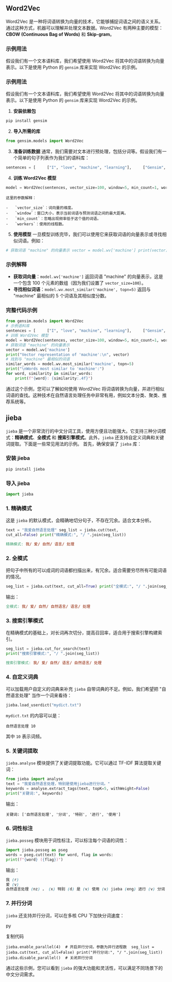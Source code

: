 ## Word2Vec
Word2Vec 是一种将词语转换为向量的技术，它能够捕捉词语之间的语义关系。通过这种方式，机器可以理解并处理文本数据。Word2Vec 有两种主要的模型：**CBOW (Continuous Bag of Words)** 和 **Skip-gram**。

### 示例用法

假设我们有一个文本语料库，我们希望使用 Word2Vec 将其中的词语转换为向量表示。以下是使用 Python 的 `gensim` 库来实现 Word2Vec 的示例。

### 示例用法

假设我们有一个文本语料库，我们希望使用 Word2Vec 将其中的词语转换为向量表示。以下是使用 Python 的 `gensim` 库来实现 Word2Vec 的示例。

1.  **安装依赖包**
    
    
~~~bash
pip install gensim
~~~
    
2.  **导入所需的库**
    
~~~py
from gensim.models import Word2Vec
~~~
    
3.  **准备训练数据** 通常，我们需要对文本进行预处理，包括分词等。假设我们有一个简单的句子列表作为我们的语料库：
    
~~~py
sentences = [     ["I", "love", "machine", "learning"],     ["Gensim", "is", "a", "great", "tool"],     ["Word2Vec", "transforms", "words", "to", "vectors"],     ["Natural", "language", "processing", "is", "fun"] ]
~~~
    
4.  **训练 Word2Vec 模型**
    
~~~py
model = Word2Vec(sentences, vector_size=100, window=5, min_count=1, workers=4)
~~~
    这里的参数解释：
    
    -   `vector_size`：词向量的维度。
    -   `window`：窗口大小，表示当前词语与预测词语之间的最大距离。
    -   `min_count`：忽略出现频率低于这个值的词语。
    -   `workers`：使用的线程数。
5.  **使用模型** 一旦模型训练完毕，我们可以使用它来获取词语的向量表示或寻找相似词语。例如：
    
~~~py
# 获取词语 "machine" 的向量表示 vector = model.wv['machine'] print(vector)  # 找到与 "machine" 最相似的词语 similar_words = model.wv.most_similar('machine', topn=5) print(similar_words)
~~~

### 示例解释

-   **获取词向量**：`model.wv['machine']` 返回词语 "machine" 的向量表示，这是一个包含 100 个元素的数组（因为我们设置了 `vector_size=100`）。
-   **寻找相似词语**：`model.wv.most_similar('machine', topn=5)` 返回与 "machine" 最相似的 5 个词语及其相似度分数。

### 完整代码示例

~~~py
from gensim.models import Word2Vec  
# 示例语料库 
sentences = [     ["I", "love", "machine", "learning"],     ["Gensim", "is", "a", "great", "tool"],     ["Word2Vec", "transforms", "words", "to", "vectors"],     ["Natural", "language", "processing", "is", "fun"] ]  
# 训练 Word2Vec 模型 
model = Word2Vec(sentences, vector_size=100, window=5, min_count=1, workers=4)  
# 获取词语 "machine" 的向量表示 
vector = model.wv['machine'] 
print("Vector representation of 'machine':\n", vector)  
# 找到与 "machine" 最相似的词语 
similar_words = model.wv.most_similar('machine', topn=5) 
print("\nWords most similar to 'machine':") 
for word, similarity in similar_words:     
	print(f"{word}: {similarity:.4f}")
~~~
通过这个示例，您可以了解如何使用 Word2Vec 将词语转换为向量，并进行相似词语的查找。这种技术在自然语言处理任务中非常有用，例如文本分类、聚类、推荐系统等。

## jieba
`jieba` 是一个非常流行的中文分词工具，使用方便且功能强大。它支持三种分词模式：**精确模式**、**全模式** 和 **搜索引擎模式**。此外，`jieba` 还支持自定义词典和关键词提取。下面是一些常见用法的示例。
首先，确保安装了 `jieba` 库：
### 安装 jieba

~~~bash
pip install jieba
~~~
### 导入 jieba

~~~py
import jieba
~~~

### 1. 精确模式

这是 `jieba` 的默认模式，会精确地切分句子，不存在冗余。适合文本分析。


~~~py
text = "我爱自然语言处理" seg_list = jieba.cut(text, 
cut_all=False) print("精确模式:", "/ ".join(seg_list))
~~~

~~~makefile
精确模式: 我/ 爱/ 自然/ 语言/ 处理
~~~

### 2. 全模式

把句子中所有的可以成词的词语都扫描出来，有冗余。适合需要穷尽所有可能词语的情况。


~~~py
seg_list = jieba.cut(text, cut_all=True) print("全模式:", "/ ".join(seg_list))
~~~
输出：


~~~makefile
全模式: 我/ 爱/ 自然/ 自然语言/ 语言/ 处理
~~~

### 3. 搜索引擎模式

在精确模式的基础上，对长词再次切分，提高召回率，适合用于搜索引擎构建索引。
~~~py
seg_list = jieba.cut_for_search(text) 
print("搜索引擎模式:", "/ ".join(seg_list))
~~~

~~~makefile
搜索引擎模式: 我/ 爱/ 自然/ 语言/ 自然语言/ 处理
~~~

### 4. 自定义词典

可以加载用户自定义的词典来补充 `jieba` 自带词典的不足。例如，我们希望把 "自然语言处理" 当作一个词来看待：


~~~py
jieba.load_userdict("mydict.txt")
~~~

`mydict.txt` 的内容可以是：


~~~
自然语言处理 10
~~~

其中 `10` 表示词频。

### 5. 关键词提取

`jieba.analyse` 模块提供了关键词提取功能。它可以通过 TF-IDF 算法提取关键词：
~~~py
from jieba import analyse
text = "我爱自然语言处理，特别是使用jieba进行分词。" 
keywords = analyse.extract_tags(text, topK=5, withWeight=False) 
print("关键词:", keywords)
~~~

输出：

~~~less
关键词: ['自然语言处理', '分词', '特别', '进行', '使用']
~~~

### 6. 词性标注

`jieba.posseg` 模块用于词性标注，可以标注每个词语的词性：


~~~py
import jieba.posseg as pseg  
words = pseg.cut(text) for word, flag in words:     
print(f"{word} ({flag})")
~~~

输出：

~~~scss
我 (r) 
爱 (v) 
自然语言处理 (nz) ， (x) 特别 (d) 是 (v) 使用 (v) jieba (eng) 进行 (v) 分词 (v) 。 (x)
~~~
### 7. 并行分词

`jieba` 还支持并行分词，可以在多核 CPU 下加快分词速度：

py

复制代码

`jieba.enable_parallel(4)  # 开启并行分词，参数为并行进程数  seg_list = jieba.cut(text, cut_all=False) print("并行分词:", "/ ".join(seg_list))  jieba.disable_parallel()  # 关闭并行分词`

通过这些示例，您可以看到 `jieba` 的强大功能和灵活性，可以满足不同场景下的中文分词需求。
<!--stackedit_data:
eyJoaXN0b3J5IjpbLTEzOTIwMjc2OTEsMTU3MDAyMjI1NF19
-->